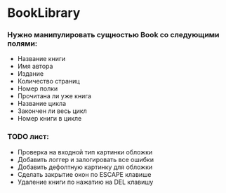 # BookLibrary

### Нужно манипулировать сущностью Book со следующими полями:
- Название книги
- Имя автора
- Издание
- Количество страниц
- Номер полки
- Прочитана ли уже книга
- Название цикла
- Закончен ли весь цикл
- Номер книги в цикле

### TODO лист:
- Проверка на входной тип картинки обложки
- Добавить логгер и залогировать все ошибки
- Добавить дефолтную картинку для обложки
- Сделать закрытие окон по ESCAPE клавише
- Удаление книги по нажатию на DEL клавишу